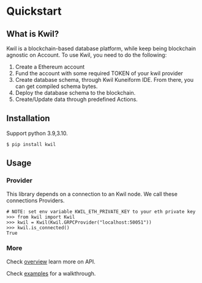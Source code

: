 # Quickstart

## What is Kwil?

Kwil is a blockchain-based database platform, while keep being blockchain agnostic on Account. 
To use Kwil, you need to do the following:
1. Create a Ethereum account
2. Fund the account with some required TOKEN of your kwil provider
3. Create database schema, through Kwil Kuneiform IDE. From there, you can get compiled schema bytes.
4. Deploy the database schema to the blockchain.
5. Create/Update data through predefined Actions.


## Installation

Support python 3.9,3.10.

`$ pip install kwil`

## Usage

### Provider
This library depends on a connection to an Kwil node. We call these connections Providers.


```
# NOTE: set env variable KWIL_ETH_PRIVATE_KEY to your eth private key
>>> from kwil import Kwil
>>> kwil = Kwil(Kwil.GRPCProvider("localhost:50051"))
>>> kwil.is_connected()
True
```


### More

Check [overview](./overview.md) learn more on API.

Check [examples](./examples.md) for a walkthrough.
